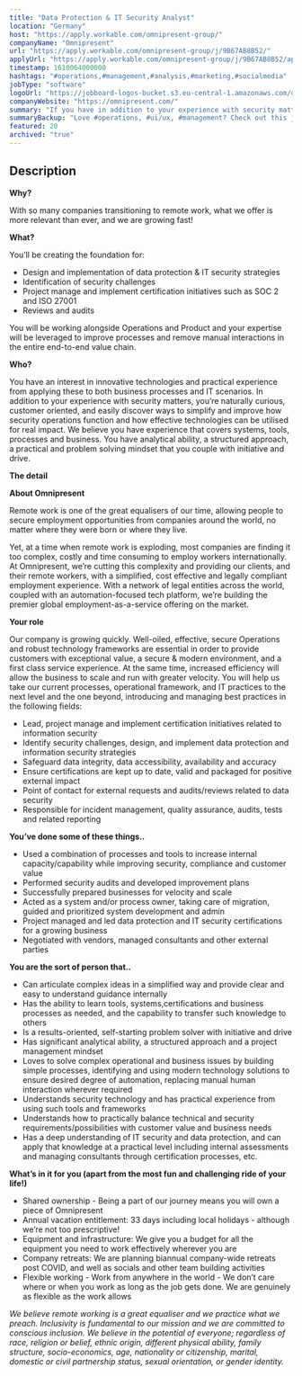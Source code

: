 ```yaml
---
title: "Data Protection & IT Security Analyst"
location: "Germany"
host: "https://apply.workable.com/omnipresent-group/"
companyName: "Omnipresent"
url: "https://apply.workable.com/omnipresent-group/j/9B67AB8B52/"
applyUrl: "https://apply.workable.com/omnipresent-group/j/9B67AB8B52/apply/"
timestamp: 1610064000000
hashtags: "#operations,#management,#analysis,#marketing,#socialmedia"
jobType: "software"
logoUrl: "https://jobboard-logos-bucket.s3.eu-central-1.amazonaws.com/omnipresent"
companyWebsite: "https://omnipresent.com/"
summary: "If you have in addition to your experience with security matters, you’re naturally curious, customer oriented, and easily discover ways to simplify and improve how security operations function and how effective technologies can be utilised for real impact, Omnipresent has a job opening for a data protection & it security analyst"
summaryBackup: "Love #operations, #ui/ux, #management? Check out this job post!"
featured: 20
archived: "true"
---
```


## Description

**Why?**

With so many companies transitioning to remote work, what we offer is more relevant than ever, and we are growing fast!

**What?**

You’ll be creating the foundation for:

*   Design and implementation of data protection & IT security strategies
*   Identification of security challenges
*   Project manage and implement certification initiatives such as SOC 2 and ISO 27001
*   Reviews and audits

You will be working alongside Operations and Product and your expertise will be leveraged to improve processes and remove manual interactions in the entire end-to-end value chain.

**Who?**

You have an interest in innovative technologies and practical experience from applying these to both business processes and IT scenarios. In addition to your experience with security matters, you’re naturally curious, customer oriented, and easily discover ways to simplify and improve how security operations function and how effective technologies can be utilised for real impact. We believe you have experience that covers systems, tools, processes and business. You have analytical ability, a structured approach, a practical and problem solving mindset that you couple with initiative and drive.

**The detail**

**About Omnipresent**

Remote work is one of the great equalisers of our time, allowing people to secure employment opportunities from companies around the world, no matter where they were born or where they live.

Yet, at a time when remote work is exploding, most companies are finding it too complex, costly and time consuming to employ workers internationally. At Omnipresent, we’re cutting this complexity and providing our clients, and their remote workers, with a simplified, cost effective and legally compliant employment experience. With a network of legal entities across the world, coupled with an automation-focused tech platform, we’re building the premier global employment-as-a-service offering on the market.

**Your role**

Our company is growing quickly. Well-oiled, effective, secure Operations and robust technology frameworks are essential in order to provide customers with exceptional value, a secure & modern environment, and a first class service experience. At the same time, increased efficiency will allow the business to scale and run with greater velocity. You will help us take our current processes, operational framework, and IT practices to the next level and the one beyond, introducing and managing best practices in the following fields:

*   Lead, project manage and implement certification initiatives related to information security
*   Identify security challenges, design, and implement data protection and information security strategies
*   Safeguard data integrity, data accessibility, availability and accuracy
*   Ensure certifications are kept up to date, valid and packaged for positive external impact
*   Point of contact for external requests and audits/reviews related to data security
*   Responsible for incident management, quality assurance, audits, tests and related reporting

**You’ve done some of these things..**

*   Used a combination of processes and tools to increase internal capacity/capability while improving security, compliance and customer value
*   Performed security audits and developed improvement plans
*   Successfully prepared businesses for velocity and scale
*   Acted as a system and/or process owner, taking care of migration, guided and prioritized system development and admin
*   Project managed and led data protection and IT security certifications for a growing business
*   Negotiated with vendors, managed consultants and other external parties

**You are the sort of person that..**

*   Can articulate complex ideas in a simplified way and provide clear and easy to understand guidance internally
*   Has the ability to learn tools, systems,certifications and business processes as needed, and the capability to transfer such knowledge to others
*   Is a results-oriented, self-starting problem solver with initiative and drive
*   Has significant analytical ability, a structured approach and a project management mindset
*   Loves to solve complex operational and business issues by building simple processes, identifying and using modern technology solutions to ensure desired degree of automation, replacing manual human interaction wherever required
*   Understands security technology and has practical experience from using such tools and frameworks
*   Understands how to practically balance technical and security requirements/possibilities with customer value and business needs
*   Has a deep understanding of IT security and data protection, and can apply that knowledge at a practical level including internal assessments and managing consultants through certification processes, etc.

**What’s in it for you (apart from the most fun and challenging ride of your life!)**

*   Shared ownership - Being a part of our journey means you will own a piece of Omnipresent
*   Annual vacation entitlement: 33 days including local holidays - although we’re not too prescriptive!
*   Equipment and infrastructure: We give you a budget for all the equipment you need to work effectively wherever you are
*   Company retreats: We are planning biannual company-wide retreats post COVID, and well as socials and other team building activities
*   Flexible working - Work from anywhere in the world - We don’t care where or when you work as long as the job gets done. We are genuinely as flexible as the work allows

_We believe remote working is a great equaliser and we practice what we preach. Inclusivity is fundamental to our mission and we are committed to conscious inclusion. We believe in the potential of everyone; regardless of race, religion or belief, ethnic origin, different physical ability, family structure, socio-economics, age, nationality or citizenship, marital, domestic or civil partnership status, sexual orientation, or gender identity._
